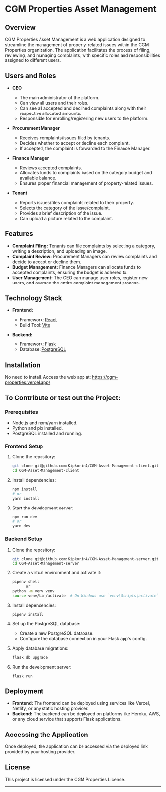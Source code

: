 # CGM Properties Asset Management

## Overview

CGM Properties Asset Management is a web application designed to streamline the management of property-related issues within the CGM Properties organization. The application facilitates the process of filing, reviewing, and managing complaints, with specific roles and responsibilities assigned to different users.

## Users and Roles

- **CEO**
  - The main administrator of the platform.
  - Can view all users and their roles.
  - Can see all accepted and declined complaints along with their respective allocated amounts.
  - Responsible for enrolling/registering new users to the platform.

- **Procurement Manager**
  - Receives complaints/issues filed by tenants.
  - Decides whether to accept or decline each complaint.
  - If accepted, the complaint is forwarded to the Finance Manager.

- **Finance Manager**
  - Reviews accepted complaints.
  - Allocates funds to complaints based on the category budget and available balance.
  - Ensures proper financial management of property-related issues.

- **Tenant**
  - Reports issues/files complaints related to their property.
  - Selects the category of the issue/complaint.
  - Provides a brief description of the issue.
  - Can upload a picture related to the complaint.

## Features

- **Complaint Filing:** Tenants can file complaints by selecting a category, writing a description, and uploading an image.
- **Complaint Review:** Procurement Managers can review complaints and decide to accept or decline them.
- **Budget Management:** Finance Managers can allocate funds to accepted complaints, ensuring the budget is adhered to.
- **User Management:** The CEO can manage user roles, register new users, and oversee the entire complaint management process.

## Technology Stack

- **Frontend:**
  - Framework: [React](https://reactjs.org/)
  - Build Tool: [Vite](https://vitejs.dev/)

- **Backend:**
  - Framework: [Flask](https://flask.palletsprojects.com/)
  - Database: [PostgreSQL](https://www.postgresql.org/)

## Installation
No need to install. Access the web app at: https://cgm-properties.vercel.app/  



## To Contribute or test out the Project:
### Prerequisites

- Node.js and npm/yarn installed.
- Python and pip installed.
- PostgreSQL installed and running.

### Frontend Setup

1. Clone the repository:
   ```bash
   git clone git@github.com:Kipkorir4/CGM-Asset-Management-client.git
   cd CGM-Asset-Management-client
   ```

2. Install dependencies:
   ```bash
   npm install
   # or
   yarn install
   ```

3. Start the development server:
   ```bash
   npm run dev
   # or
   yarn dev
   ```

### Backend Setup

1. Clone the repository:
   ```bash
   git clone git@github.com:Kipkorir4/CGM-Asset-Management-server.git
   cd CGM-Asset-Management-server
   ```

2. Create a virtual environment and activate it:
   ```bash
   pipenv shell
         or
   python -m venv venv
   source venv/bin/activate  # On Windows use `venv\Scripts\activate`
   ```

3. Install dependencies:
   ```bash
   pipenv install
   ```

4. Set up the PostgreSQL database:
   - Create a new PostgreSQL database.
   - Configure the database connection in your Flask app's config.

5. Apply database migrations:
   ```bash
   flask db upgrade
   ```

6. Run the development server:
   ```bash
   flask run
   ```

## Deployment

- **Frontend:** The frontend can be deployed using services like Vercel, Netlify, or any static hosting provider.
- **Backend:** The backend can be deployed on platforms like Heroku, AWS, or any cloud service that supports Flask applications.

## Accessing the Application

Once deployed, the application can be accessed via the deployed link provided by your hosting provider.






## License

This project is licensed under the CGM Properties License.

---
